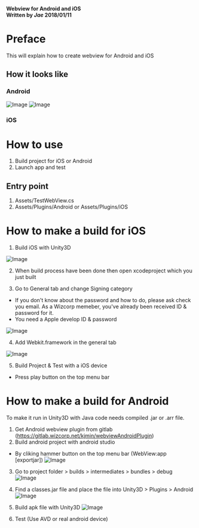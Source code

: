 **Webview for Android and iOS** <br/>
**Written by *Jae* 2018/01/11**

# Preface

This will explain how to create webview for Android and iOS

## How it looks like
### Android
![Image](./MarkdownImages/AExample01.png)
![Image](./MarkdownImages/AExample02.png)

### iOS

# How to use

1. Build project for iOS or Android
2. Launch app and test

## Entry point

1. Assets/TestWebView.cs
2. Assets/Plugins/Android or Assets/Plugins/iOS

# How to make a build for iOS

1. Build iOS with Unity3D

![Image](./MarkdownImages/Image01.png)

2. When build process have been done then open xcodeproject which you just built

3. Go to General tab and change Signing category
- If you don't know about the password and how to do, please ask  check you email. As a Wizcorp memeber, you've already been received ID & password for it.
- You need a Apple develop ID & password

![Image](./MarkdownImages/Image02.png)

4. Add Webkit.framework in the general tab

![Image](./MarkdownImages/Image03.png)

5. Build Project & Test with a iOS device
- Press play button on the top menu bar

# How to make a build for Android

To make it run in Unity3D with Java code needs compiled .jar or .arr file.

1. Get Android webview plugin from gitlab (https://gitlab.wizcorp.net/kjmin/webviewAndroidPlugin)
2. Build android project with android studio
- By cliking hammer button on the top menu bar (WebView:app [exportjar])
![Image](./MarkdownImages/Image04.png)

3. Go to project folder > builds > intermediates > bundles > debug
![Image](./MarkdownImages/Image05.png)

4. Find a classes.jar file and place the file into Unity3D > Plugins > Android
![Image](./MarkdownImages/Image06.png)

5. Build apk file with Unity3D
![Image](./MarkdownImages/Image07.png)

6. Test (Use AVD or real android device)